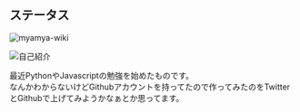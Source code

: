 ## ステータス
<p>
    <img src="https://github-readme-stats.vercel.app/api?username=myamya-wiki&show_icons=true" alt="myamya-wiki"/>
</p>
<p>
    <img src="https://github-readme-stats.vercel.app/api/top-langs?username=myamya-wiki&show_icons=true&locale=ja&layout=compact&show_icons=true>
</p>

## 自己紹介
最近PythonやJavascriptの勉強を始めたものです。<br/>
なんかわからないけどGithubアカウントを持ってたので作ってみたのをTwitterとGithubで上げてみようかなぁとか思ってます。
